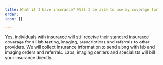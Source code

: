 ```yaml
---
title: What if I have insurance? Will I be able to use my coverage for anything?
order: 
icon: []

---
```

Yes, individuals with insurance will still receive their standard insurance coverage for all lab testing, imaging, prescriptions and referrals to other providers. We will collect insurance information to send along with lab and imaging orders and referrals. Labs, imaging centers and specialists will bill your insurance directly.